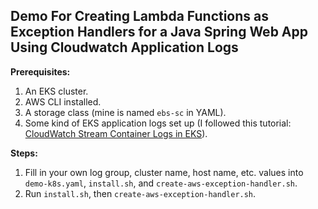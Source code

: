 ## Demo For Creating Lambda Functions as Exception Handlers for a Java Spring Web App Using Cloudwatch Application Logs 

**Prerequisites:**
1. An EKS cluster.
2. AWS CLI installed.
3. A storage class (mine is named `ebs-sc` in YAML).
4. Some kind of EKS application logs set up (I followed this tutorial: [CloudWatch Stream Container Logs in EKS](https://repost.aws/knowledge-center/cloudwatch-stream-container-logs-eks)).

**Steps:**
1. Fill in your own log group, cluster name, host name, etc. values into `demo-k8s.yaml`, `install.sh`, and `create-aws-exception-handler.sh`.
2. Run `install.sh`, then `create-aws-exception-handler.sh`.
